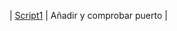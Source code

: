 |  [Script1](https://drive.google.com/file/d/1nQbgQYTh0FYxNqVxagrs0XJytoScRTe5/view?usp=drive_link)  | Añadir y comprobar puerto  |
